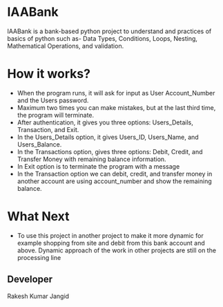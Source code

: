 # IAABank

IAABank is a bank-based python project to understand and practices of basics of python such as- Data Types, Conditions, Loops, Nesting, Mathematical Operations, and validation.

# How it works?

- When the program runs, it will ask for input as User Account_Number and the Users password.
- Maximum two times you can make mistakes, but at the last third time, the program will terminate. 
- After authentication, it gives you three options: Users_Details, Transaction, and Exit.
- In the Users_Details option, it gives Users_ID, Users_Name, and Users_Balance.
- In the Transactions option, gives three options: Debit, Credit, and Transfer Money with remaining balance information.
- In Exit option is to terminate the program with a message
- In the Transaction option we can debit, credit, and transfer money in another account are using account_number and show the remaining balance.

# What Next
- To use this project in another project to make it more dynamic for example shopping from site and debit from this bank account and above.
Dynamic approach of the work in other projects are still on the processing line


## Developer
Rakesh Kumar Jangid
